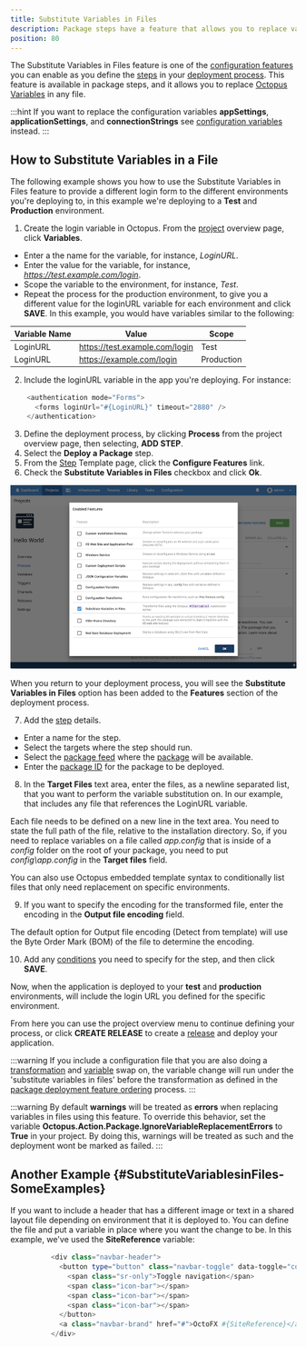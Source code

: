 ```yaml
---
title: Substitute Variables in Files
description: Package steps have a feature that allows you to replace variables in any file.
position: 80
---
```

The Substitute Variables in Files feature is one of the [configuration features](/docs/deployment-process/configuration-features/index.md) you can enable as you define the [steps](/docs/deployment-process/steps/index.md) in your [deployment process](/docs/deployment-process/index.md). This feature is available in package steps, and it allows you to replace [Octopus Variables](/docs/deployment-process/variables/index.md) in any file.

:::hint
If you want to replace the configuration variables **appSettings**, **applicationSettings**, and **connectionStrings** see [configuration variables](/docs/deployment-process/configuration-features/configuration-variables.md) instead.
:::

## How to Substitute Variables in a File

The following example shows you how to use the Substitute Variables in Files feature to provide a different login form to the different environments you're deploying to, in this example we're deploying to a **Test** and **Production** environment.

1. Create the login variable in Octopus. From the [project](/docs/deployment-process/projects/index.md) overview page, click **Variables**.
  - Enter a the name for the variable, for instance, *LoginURL*.
  - Enter the value for the variable, for instance, *https://test.example.com/login*.
  - Scope the variable to the environment, for instance, *Test*.
  - Repeat the process for the production environment, to give you a different value for the loginURL variable for each environment and click **SAVE**. In this example, you would have variables similar to the following:

| Variable Name    | Value     | Scope    |
| ----------------------- | --------------- | -------- |
| LoginURL | https://test.example.com/login | Test |
| LoginURL | https://example.com/login | Production |

2. Include the loginURL variable in the app you're deploying. For instance:

```powershell
    <authentication mode="Forms">
      <forms loginUrl="#{LoginURL}" timeout="2880" />
    </authentication>
```

3. Define the deployment process, by clicking **Process** from the project overview page, then selecting, **ADD STEP**.
4. Select the **Deploy a Package** step.
5. From the [Step](/docs/deployment-process/steps/index.md) Template page, click the **Configure Features** link.
6. Check the **Substitute Variables in Files** checkbox and click **Ok**.

![Substitute Variables in Files feature](substitute-variables.png)

When you return to your deployment process, you will see the **Substitute Variables in Files** option has been added to the **Features** section of the deployment process.

7. Add the [step](/docs/deployment-process/steps/index.md) details.
  - Enter a name for the step.
  - Select the targets where the step should run.
  - Select the [package feed](/docs/packaging-applications/package-repositories/index.md) where the [package](/docs/packaging-applications/index.md) will be available.
  - Enter the [package ID](/docs/packaging-applications/package-id.md) for the package to be deployed.
8. In the **Target Files** text area, enter the files, as a newline separated list, that you want to perform the variable substitution on. In our example, that includes any file that references the LoginURL variable.

Each file needs to be defined on a new line in the text area. You need to state the full path of the file, relative to the installation directory. So, if you need to replace variables on a file called *app.config* that is inside of a *config* folder on the root of your package, you need to put *config\app.config* in the **Target files** field.

You can also use Octopus embedded template syntax to conditionally list files that only need replacement on specific environments.

9. If you want to specify the encoding for the transformed file, enter the encoding in the **Output file encoding** field.

The default option for Output file encoding (Detect from template) will use the Byte Order Mark (BOM) of the file to determine the encoding.

10. Add any [conditions](/docs/deployment-process/conditions/index.md) you need to specify for the step, and then click **SAVE**.

Now, when the application is deployed to your **test** and **production** environments,  will include the login URL you defined for the specific environment.

From here you can use the project overview menu to continue defining your process, or click **CREATE RELEASE** to create a [release](/docs/deployment-process/releases/index.md) and deploy your application.

:::warning
If you include a configuration file that you are also doing a [transformation](/docs/deployment-process/configuration-features/configuration-transforms.md) and [variable](/docs/deployment-process/configuration-features/configuration-variables.md) swap on, the variable change will run under the 'substitute variables in files' before the transformation as defined in the [package deployment feature ordering](/docs/deployment-examples/deploying-packages/package-deployment-feature-ordering.md) process.
:::

:::warning
By default **warnings** will be treated as **errors** when replacing variables in files using this feature. To override this behavior, set the variable **Octopus.Action.Package.IgnoreVariableReplacementErrors** to **True** in your project. By doing this, warnings will be treated as such and the deployment wont be marked as failed.
:::

## Another Example {#SubstituteVariablesinFiles-SomeExamples}

If you want to include a header that has a different image or text in a shared layout file depending on environment that it is deployed to. You can define the file and put a variable in place where you want the change to be. In this example, we've used the **SiteReference** variable:

```powershell
          <div class="navbar-header">
            <button type="button" class="navbar-toggle" data-toggle="collapse" data-target=".navbar-collapse">
              <span class="sr-only">Toggle navigation</span>
              <span class="icon-bar"></span>
              <span class="icon-bar"></span>
              <span class="icon-bar"></span>
            </button>
            <a class="navbar-brand" href="#">OctoFX #{SiteReference}</a>
          </div>
```
